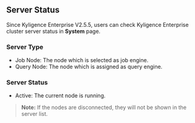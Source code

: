 ## Server Status ##

Since Kyligence Enterprise V2.5.5, users can check Kyligence Enterprise cluster server status in **System** page.


### Server Type ###

* Job Node: The node which is selected as job engine.
* Query Node: The node which is assigned as query engine.

### Server Status ###

* Active: The current node is running.

> **Note:** If the nodes are disconnected, they will not be shown in the server list.

